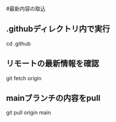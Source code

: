 #最新内容の取込

## .githubディレクトリ内で実行
cd .github

## リモートの最新情報を確認
git fetch origin

## mainブランチの内容をpull
git pull origin main